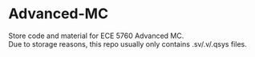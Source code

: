 # Advanced-MC
Store code and material for ECE 5760 Advanced MC.  
Due to storage reasons, this repo usually only contains .sv/.v/.qsys files.
